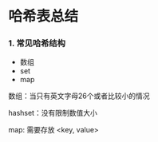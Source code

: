 # 哈希表总结
### 1. 常见哈希结构

- 数组
- set
- map

数组：当只有英文字母26个或者比较小的情况

hashset：没有限制数值大小

map: 需要存放 <key, value>
